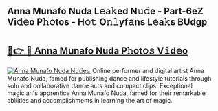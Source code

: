 ## Anna Munafo Nuda L𝚎a𝚔ed N𝚞𝚍e - Part-6eZ Vi𝚍𝚎o P𝚑𝚘tos - H𝚘𝚝 O𝚗𝚕yf𝚊ns L𝚎a𝚔s BUdgp

# <h2><a href="http://kfb5623.oniu.top/?m=Anna+Munafo+Nuda">🔗👉 🔴 Anna Munafo Nuda P𝚑ot𝚘𝚜 V𝚒d𝚎o</a></h2>

[![Anna Munafo Nuda Nu𝚍e𝚜](https://i.imgur.com/0qMVB7G.gif)](http://kfb5623.oniu.top/?m=Anna+Munafo+Nuda)
Online performer and digital artist Anna Munafo Nuda, famed for publishing dance and lifestyle tutorials through solo and collaborative dance acts and compact clips. Exceptional magician's apprentice Anna Munafo Nuda, famed for their remarkable abilities and accomplishments in learning the art of magic.  
